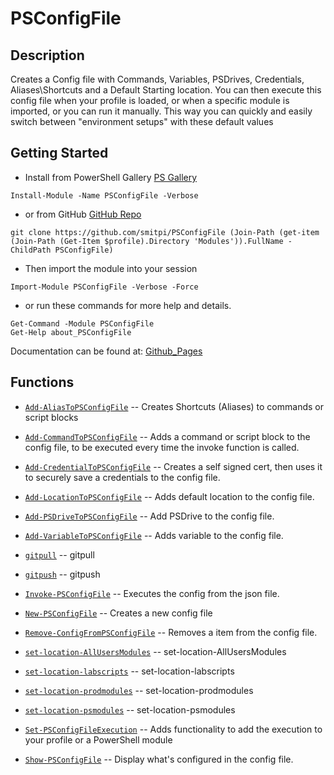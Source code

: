 # PSConfigFile
 
## Description
Creates a Config file with Commands, Variables, PSDrives, Credentials, Aliases\Shortcuts and a Default Starting location. You can then execute this config file when your profile is loaded, or when a specific module is imported, or you can run it manually. This way you can quickly and easily switch between "environment setups" with these default values
 
## Getting Started
- Install from PowerShell Gallery [PS Gallery](https://www.powershellgallery.com/packages/PSConfigFile)
```
Install-Module -Name PSConfigFile -Verbose
```
- or from GitHub [GitHub Repo](https://github.com/smitpi/PSConfigFile)
```
git clone https://github.com/smitpi/PSConfigFile (Join-Path (get-item (Join-Path (Get-Item $profile).Directory 'Modules')).FullName -ChildPath PSConfigFile)
```
- Then import the module into your session
```
Import-Module PSConfigFile -Verbose -Force
```
- or run these commands for more help and details.
```
Get-Command -Module PSConfigFile
Get-Help about_PSConfigFile
```
Documentation can be found at: [Github_Pages](https://smitpi.github.io/PSConfigFile)
 
## Functions
- [`Add-AliasToPSConfigFile`](https://smitpi.github.io/PSConfigFile/Add-AliasToPSConfigFile) -- Creates Shortcuts (Aliases) to commands or script blocks
- [`Add-CommandToPSConfigFile`](https://smitpi.github.io/PSConfigFile/Add-CommandToPSConfigFile) -- Adds a command or script block to the config file, to be executed every time the invoke function is called.
- [`Add-CredentialToPSConfigFile`](https://smitpi.github.io/PSConfigFile/Add-CredentialToPSConfigFile) -- Creates a self signed cert, then uses it to securely save a credentials to the config file.
- [`Add-LocationToPSConfigFile`](https://smitpi.github.io/PSConfigFile/Add-LocationToPSConfigFile) -- Adds default location to the config file.
- [`Add-PSDriveToPSConfigFile`](https://smitpi.github.io/PSConfigFile/Add-PSDriveToPSConfigFile) -- Add PSDrive to the config file.
- [`Add-VariableToPSConfigFile`](https://smitpi.github.io/PSConfigFile/Add-VariableToPSConfigFile) -- Adds variable to the config file.
- [`gitpull`](https://smitpi.github.io/PSConfigFile/gitpull) -- 
gitpull 

- [`gitpush`](https://smitpi.github.io/PSConfigFile/gitpush) -- 
gitpush 

- [`Invoke-PSConfigFile`](https://smitpi.github.io/PSConfigFile/Invoke-PSConfigFile) -- Executes the config from the json file.
- [`New-PSConfigFile`](https://smitpi.github.io/PSConfigFile/New-PSConfigFile) -- Creates a new config file
- [`Remove-ConfigFromPSConfigFile`](https://smitpi.github.io/PSConfigFile/Remove-ConfigFromPSConfigFile) -- Removes a item from the config file.
- [`set-location-AllUsersModules`](https://smitpi.github.io/PSConfigFile/set-location-AllUsersModules) -- 
set-location-AllUsersModules 

- [`set-location-labscripts`](https://smitpi.github.io/PSConfigFile/set-location-labscripts) -- 
set-location-labscripts 

- [`set-location-prodmodules`](https://smitpi.github.io/PSConfigFile/set-location-prodmodules) -- 
set-location-prodmodules 

- [`set-location-psmodules`](https://smitpi.github.io/PSConfigFile/set-location-psmodules) -- 
set-location-psmodules 

- [`Set-PSConfigFileExecution`](https://smitpi.github.io/PSConfigFile/Set-PSConfigFileExecution) -- Adds functionality to add the execution to your profile or a PowerShell module
- [`Show-PSConfigFile`](https://smitpi.github.io/PSConfigFile/Show-PSConfigFile) -- Display what's configured in the config file.
